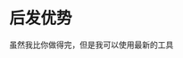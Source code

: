 # 后发优势

<!--
ID: e759d6ca-55df-42a1-8c97-e81bc9514836
Status: draft
Date: 2017-05-30T12:58:00
Modified: 2020-05-16T12:02:04
wp_id: 338
-->

虽然我比你做得完，但是我可以使用最新的工具